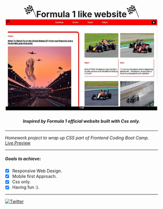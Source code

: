 <h1 align="center">
 <img src="res/logo/f1_logo.png" width=40 height=40/>Formula 1 like website<img src="res/logo/f1_logo.png" width=40 height=40/>
 <img src="res/images/snippet.jpg" width=500 height=300/><br>
</h1>

<h5 align="center">Inspired by Formula 1 official website built with Css only. </h5>

***
 
*Homework project to wrap up CSS part of Frontend Coding Boot Camp.* [Live Preview](https://affectionate-yonath-082a77.netlify.app/) 

***
##### Goals to achieve: 

- [x] Responsive Web Design.
- [x] Mobile first Approach.
- [x] Css only.
- [x] Having fun :).  

***

 [![Twitter](https://img.shields.io/twitter/follow/mjmcode?style=social)](https://twitter.com/mjmcode)  
